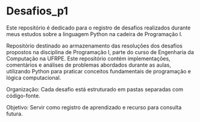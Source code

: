 # Desafios_p1
Este repositório é dedicado para o registro de desafios realizados durante meus estudos sobre a linguagem Python na cadeira de Programação I.

Repositório destinado ao armazenamento das resoluções dos desafios propostos na disciplina de Programação I, parte do curso de Engenharia da Computação na UFRPE. Este repositório contém implementações, comentários e análises de problemas abordados durante as aulas, utilizando Python para praticar conceitos fundamentais de programação e lógica computacional.


Organização: Cada desafio está estruturado em pastas separadas com código-fonte.

Objetivo: Servir como registro de aprendizado e recurso para consulta futura.
